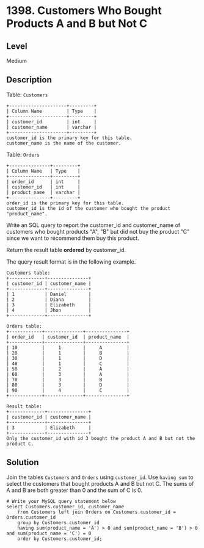 # 1398. Customers Who Bought Products A and B but Not C
## Level
Medium

## Description
Table: `Customers`
```
+---------------------+---------+
| Column Name         | Type    |
+---------------------+---------+
| customer_id         | int     |
| customer_name       | varchar |
+---------------------+---------+
customer_id is the primary key for this table.
customer_name is the name of the customer.
```

Table: `Orders`
```
+---------------+---------+
| Column Name   | Type    |
+---------------+---------+
| order_id      | int     |
| customer_id   | int     |
| product_name  | varchar |
+---------------+---------+
order_id is the primary key for this table.
customer_id is the id of the customer who bought the product "product_name".
```

Write an SQL query to report the customer_id and customer_name of customers who bought products "A", "B" but did not buy the product "C" since we want to recommend them buy this product.

Return the result table **ordered** by customer_id.

The query result format is in the following example.
```
Customers table:
+-------------+---------------+
| customer_id | customer_name |
+-------------+---------------+
| 1           | Daniel        |
| 2           | Diana         |
| 3           | Elizabeth     |
| 4           | Jhon          |
+-------------+---------------+

Orders table:
+------------+--------------+---------------+
| order_id   | customer_id  | product_name  |
+------------+--------------+---------------+
| 10         |     1        |     A         |
| 20         |     1        |     B         |
| 30         |     1        |     D         |
| 40         |     1        |     C         |
| 50         |     2        |     A         |
| 60         |     3        |     A         |
| 70         |     3        |     B         |
| 80         |     3        |     D         |
| 90         |     4        |     C         |
+------------+--------------+---------------+

Result table:
+-------------+---------------+
| customer_id | customer_name |
+-------------+---------------+
| 3           | Elizabeth     |
+-------------+---------------+
Only the customer_id with id 3 bought the product A and B but not the product C.
```

## Solution
Join the tables `Customers` and `Orders` using `customer_id`. Use `having sum` to select the customers that bought products A and B but not C. The sums of A and B are both greater than 0 and the sum of C is 0.
```
# Write your MySQL query statement below
select Customers.customer_id, customer_name
    from Customers left join Orders on Customers.customer_id = Orders.customer_id
    group by Customers.customer_id
    having sum(product_name = 'A') > 0 and sum(product_name = 'B') > 0 and sum(product_name = 'C') = 0
    order by Customers.customer_id;
```
